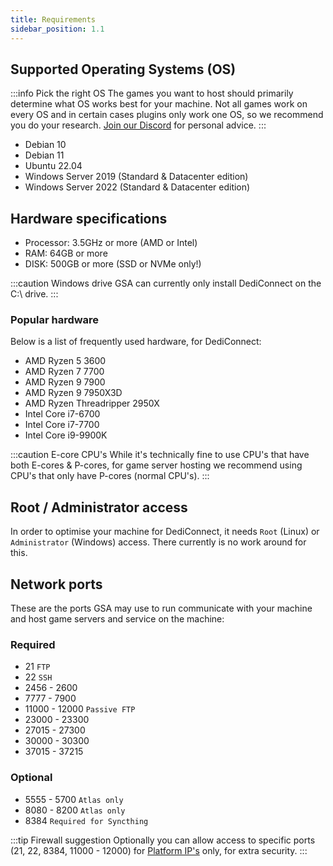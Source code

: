 ```yaml
---
title: Requirements
sidebar_position: 1.1
---
```




## Supported Operating Systems (OS)

:::info Pick the right OS
The games you want to host should primarily determine what OS works best for your machine.
Not all games work on every OS and in certain cases plugins only work one OS, so we recommend you do your research. [Join our Discord](https://www.gameserverapp.com/join-discord) for personal advice.
:::
- Debian 10
- Debian 11
- Ubuntu 22.04
- Windows Server 2019 (Standard & Datacenter edition)
- Windows Server 2022 (Standard & Datacenter edition)

## Hardware specifications

- Processor: 3.5GHz or more (AMD or Intel)
- RAM: 64GB or more
- DISK: 500GB or more (SSD or NVMe only!)

:::caution Windows drive
GSA can currently only install DediConnect on the C:\ drive.
:::

### Popular hardware
Below is a list of frequently used hardware, for DediConnect:
- AMD Ryzen 5 3600
- AMD Ryzen 7 7700
- AMD Ryzen 9 7900
- AMD Ryzen 9 7950X3D
- AMD Ryzen Threadripper 2950X
- Intel Core i7-6700
- Intel Core i7-7700
- Intel Core i9-9900K

:::caution E-core CPU's
While it's technically fine to use CPU's that have both E-cores & P-cores, for game server hosting we recommend using CPU's that only have P-cores (normal CPU's).
:::

## Root / Administrator access
In order to optimise your machine for DediConnect, it needs `Root` (Linux) or `Administrator` (Windows) access. There currently is no work around for this.

## Network ports

These are the ports GSA may use to run communicate with your machine and host game servers and service on the machine:

### Required
- 21 `FTP`
- 22 `SSH`
- 2456 - 2600
- 7777 - 7900
- 11000 - 12000 `Passive FTP`
- 23000 - 23300
- 27015 - 27300
- 30000 - 30300
- 37015 - 37215

### Optional
- 5555 - 5700 `Atlas only`
- 8080 - 8200 `Atlas only`
- 8384 `Required for Syncthing`

:::tip Firewall suggestion
Optionally you can allow access to specific ports (21, 22, 8384, 11000 - 12000) for [Platform IP's](/getting_started/security#platform-ips) only, for extra security.
:::